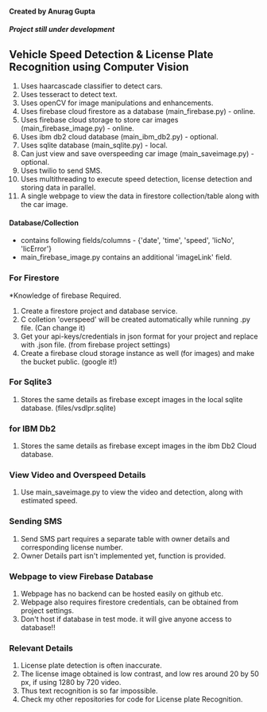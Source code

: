 <h4>Created by Anurag Gupta</h4>
<h5>Project still under development<h5>
  
<h2>Vehicle Speed Detection & License Plate Recognition using Computer Vision</h2>

1. Uses haarcascade classifier to detect cars.
2. Uses tesseract to detect text.
3. Uses openCV for image manipulations and enhancements.
4. Uses firebase cloud firestore as a database (main_firebase.py) - online.
5. Uses firebase cloud storage to store car images (main_firebase_image.py) - online.
6. Uses ibm db2 cloud database (main_ibm_db2.py) - optional.
5. Uses sqlite database (main_sqlite.py) - local.
8. Can just view and save overspeeding car image (main_saveimage.py) - optional.
6. Uses twilio to send SMS.
7. Uses multithreading to execute speed detection, license detection and storing data in parallel.
8. A single webpage to view the data in firestore collection/table along with the car image.

<h4>Database/Collection</h4>
<ul>
  <li>contains following fields/columns - {'date', 'time', 'speed', 'licNo', 'licError'}</li>
  <li>main_firebase_image.py contains an additional 'imageLink' field.</li>
</ul>

<h3>For Firestore</h3>

*Knowledge of firebase Required.
1. Create a firestore project and database service.
2. C colletion 'overspeed' will be created automatically while running .py file. (Can change it)
3. Get your api-keys/credentials in json format for your project and replace with .json file. (from firebase project settings)
4. Create a firebase cloud storage instance as well (for images) and make the bucket public. (google it!)

<h3>For Sqlite3</h3>

1. Stores the same details as firebase except images in the local sqlite database. (files/vsdlpr.sqlite)

<h3>for IBM Db2</h3>

1. Stores the same details as firebase except images in the ibm Db2 Cloud database.

<h3>View Video and Overspeed Details</h3>

1. Use main_saveimage.py to view the video and detection, along with estimated speed.

<h3>Sending SMS</h3>

1. Send SMS part requires a separate table with owner details and corresponding license number.
2. Owner Details part isn't implemented yet, function is provided.

<h3>Webpage to view Firebase Database</h3>

1. Webpage has no backend can be hosted easily on github etc.
2. Webpage also requires firestore credentials, can be obtained from project settings.
3. Don't host if database in test mode. it will give anyone access to database!!

<h3>Relevant Details</h3>

1. License plate detection is often inaccurate.
2. The license image obtained is low contrast, and low res around 20 by 50 px, if using 1280 by 720 video.
3. Thus text recognition is so far impossible.
4. Check my other repositories for code for License plate Recognition.
